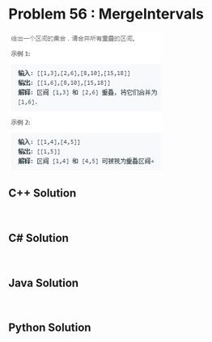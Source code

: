
# Problem 56 : MergeIntervals

<img src="https://github.com/Peefy/PeefyLeetCode/blob/master/doc/1-100/56.MergeIntervals/problem.png"/>

## C++ Solution

```c++



```

## C# Solution

```csharp



```

## Java Solution

```java



```

## Python Solution

```python



```


